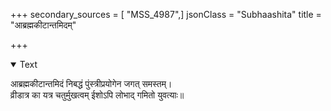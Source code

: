 +++
secondary_sources = [ "MSS_4987",]
jsonClass = "Subhaashita"
title = "आब्रह्मकीटान्तमिदम्"

+++

<details open><summary>Text</summary>

आब्रह्मकीटान्तमिदं निबद्धं पुंस्त्रीप्रयोगेन जगत् समस्तम्।  
व्रीडात्र का यत्र चतुर्मुखत्वम् ईशोऽपि लोभाद् गमितो युवत्याः॥
</details>

